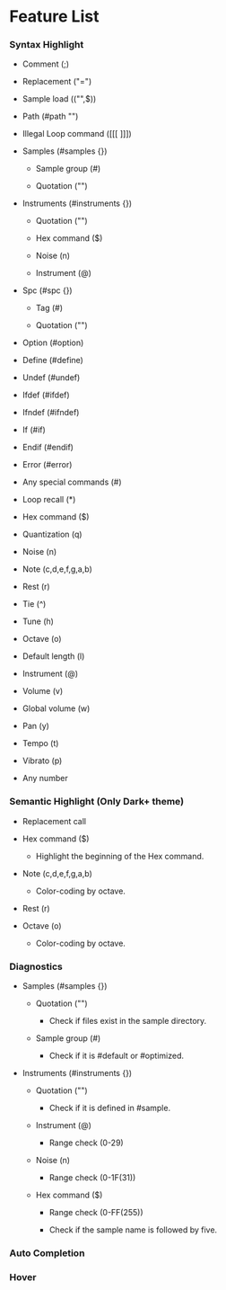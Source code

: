 # Feature List

### Syntax Highlight

- Comment (;)

- Replacement ("=")

- Sample load (("",$))

- Path (#path "")

- Illegal Loop command (\[\[\[ \]\]\])

- Samples (#samples {})

  - Sample group (#)

  - Quotation ("")

- Instruments (#instruments {})

  - Quotation ("")

  - Hex command ($)

  - Noise (n)

  - Instrument (@)

- Spc (#spc {})

  - Tag (#)

  - Quotation ("")

- Option (#option)

- Define (#define)

- Undef (#undef)

- Ifdef (#ifdef)

- Ifndef (#ifndef)

- If (#if)

- Endif (#endif)

- Error (#error)

- Any special commands (#)

- Loop recall (\*)

- Hex command ($)

- Quantization (q)

- Noise (n)

- Note (c,d,e,f,g,a,b)

- Rest (r)

- Tie (^)

- Tune (h)

- Octave (o)

- Default length (l)

- Instrument (@)

- Volume (v)

- Global volume (w)

- Pan (y)

- Tempo (t)

- Vibrato (p)

- Any number

### Semantic Highlight (Only Dark+ theme)

- Replacement call

- Hex command ($)

  - Highlight the beginning of the Hex command.

- Note (c,d,e,f,g,a,b)

  - Color-coding by octave.

- Rest (r)

- Octave (o)

  - Color-coding by octave.

### Diagnostics

- Samples (#samples {})

  - Quotation ("")

    - Check if files exist in the sample directory.

  - Sample group (#)

    - Check if it is #default or #optimized.

- Instruments (#instruments {})

  - Quotation ("")

    - Check if it is defined in #sample.

  - Instrument (@)

    - Range check (0-29)

  - Noise (n)

    - Range check (0-1F(31))

  - Hex command ($)

    - Range check (0-FF(255))

    - Check if the sample name is followed by five.

### Auto Completion

### Hover
